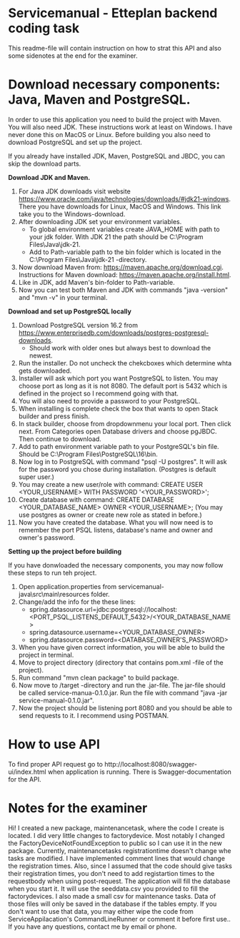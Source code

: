 # Servicemanual - Etteplan backend coding task

This readme-file will contain instruction on how to strat this API and also some sidenotes at the end for the examiner.

# Download necessary components: Java, Maven and PostgreSQL.

In order to use this application you need to build the project with Maven. You will also need JDK.
These instructions work at least on Windows. I have never done this on MacOS or Linux.
Before building you also need to download PostgreSQL and set up the project.

If you already have installed JDK, Maven, PostgreSQL and JBDC, you can skip the download parts.

**Download JDK and Maven.**

1. For Java JDK downloads visit website https://www.oracle.com/java/technologies/downloads/#jdk21-windows.
    There you have downloads for Linux, MacOS and Windows. This link take you to the Windows-download.
2. After downloading JDK set your environment variables.
    - To global environment variables create JAVA_HOME with path to your jdk folder. With JDK 21 the path should be C:\Program Files\Java\jdk-21.
    - Add to Path-variable path to the bin folder which is located in the C:\Program Files\Java\jdk-21 -directory.
3. Now download Maven from: https://maven.apache.org/download.cgi. Instructions for Maven download: https://maven.apache.org/install.html.
4. Like in JDK, add Maven's bin-folder to Path-variable. 
5. Now you can test both Maven and JDK with commands "java -version" and "mvn -v" in your terminal.

**Download and set up PostgreSQL locally**

1. Download PostgreSQL version 16.2 from https://www.enterprisedb.com/downloads/postgres-postgresql-downloads.
    - Should work with older ones but always best to download the newest.
2. Run the installer. Do not uncheck the chekcboxes which determine whta gets downloaded.
3. Installer will ask which port you want PostgreSQL to listen. You may choose port as long as it is not 8080. The default port is 5432 which is defined in the project so I recommend going with that.
4. You will also need to provide a password to your PostgreSQL.
5. When installing is complete check the box that wants to open Stack builder and press finish.
6. In stack builder, choose from dropdownmenu your local port. Then click next. From Categories open Database drivers and choose pgJBDC. Then continue to download.
7. Add to path environment variable path to your PostgreSQL's bin file. Should be C:\Program Files\PostgreSQL\16\bin.
8. Now log in to PostgreSQL with command "psql -U postgres". It will ask for the password you chose during installation. (Postgres is default super user.)
9. You may create a new user/role with command: CREATE USER <YOUR_USERNAME> WITH PASSWORD '<YOUR_PASSWORD>';
10. Create database with command: CREATE DATABASE <YOUR_DATABASE_NAME> OWNER <YOUR_USERNAME>; (You may use postgres as owner or create new role as stated in before.)
11. Now you have created the database. What you will now need is to remember the port PSQL listens, database's name and owner and owner's password.

**Setting up the project before building**

If you have donwloaded the necessary components, you may now follow these steps to run teh project.

1. Open application.properties from servicemanual-java\src\main\resources folder.
2. Change/add the info for the these lines:
    - spring.datasource.url=jdbc:postgresql://localhost:<PORT_PSQL_LISTENS_DEFAULT_5432>/<YOUR_DATABASE_NAME>
    - spring.datasource.username=<YOUR_DATABASE_OWNER>
    - spring.datasource.password=<DATABASE_OWNER'S_PASSWORD>
3. When you have given correct information, you will be able to build the project in terminal.
4. Move to project directory (directory that contains pom.xml -file of the project).
4. Run command "mvn clean package" to build package.
5. Now move to /target -directory and run the .jar-file. The jar-file should be called service-manua-0.1.0.jar. Run the file with command "java -jar service-manual-0.1.0.jar".
6. Now the project should be listening port 8080 and you should be able to send requests to it. I recommend using POSTMAN.

# How to use API

To find proper API request go to http://localhost:8080/swagger-ui/index.html when application is running. There is Swagger-documentation for the API.


# Notes for the examiner

Hi! I created a new package, maintenancetask, where the code I create is located. I did very little changes to factorydevice. Most notably I changed the FactoryDeviceNotFoundException to public so I can use it in the new package.
Currently, maintenancetasks registrationtime doesn't change whe tasks are modified. I have implemented comment lines that would change the registration times. Also, since I assumed that the code should give tasks their registration times, you don't need to add registartion times to the requestbody when using post-request.
The application will fill the database when you start it. It will use the seeddata.csv you provided to fill the factorydevices. I also made a small csv for maintenance tasks. Data of those files will only be saved in the database if the tables empty. If you don't want to use that data, you may either wipe the code from ServiceAppilacation's CommandLineRunner or comment it before first use.. 
If you have any questions, contact me by email or phone. 


